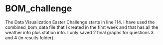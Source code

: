 # BOM_challenge
The Data Visualization Easter Challenge starts  in line 114. 
I have used the combined_bom_data file that I created in the first week and
that has all the weather info plus station info.
I only saved 2 final graphs for questions 3 and 4 (in results folder).

